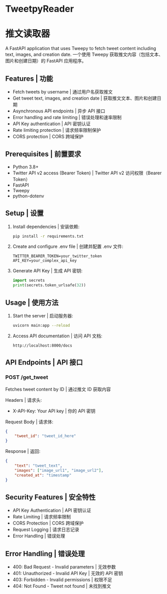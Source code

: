 # TweetpyReader
# 推文读取器

A FastAPI application that uses Tweepy to fetch tweet content including text, images, and creation date.
一个使用 Tweepy 获取推文内容（包括文本、图片和创建日期）的 FastAPI 应用程序。

## Features | 功能
- Fetch tweets by username | 通过用户名获取推文
- Get tweet text, images, and creation date | 获取推文文本、图片和创建日期
- Asynchronous API endpoints | 异步 API 接口
- Error handling and rate limiting | 错误处理和速率限制
- API Key authentication | API 密钥认证
- Rate limiting protection | 请求频率限制保护
- CORS protection | CORS 跨域保护

## Prerequisites | 前置要求
- Python 3.8+
- Twitter API v2 access (Bearer Token) | Twitter API v2 访问权限（Bearer Token）
- FastAPI
- Tweepy
- python-dotenv

## Setup | 设置

1. Install dependencies | 安装依赖:
   ```bash
   pip install -r requirements.txt
   ```

2. Create and configure .env file | 创建并配置 .env 文件:
   ```plaintext
   TWITTER_BEARER_TOKEN=your_twitter_token
   API_KEY=your_complex_api_key
   ```

3. Generate API Key | 生成 API 密钥:
   ```python
   import secrets
   print(secrets.token_urlsafe(32))
   ```

## Usage | 使用方法

1. Start the server | 启动服务器:
   ```bash
   uvicorn main:app --reload
   ```

2. Access API documentation | 访问 API 文档:
   ```
   http://localhost:8000/docs
   ```

## API Endpoints | API 接口

### POST /get_tweet
Fetches tweet content by ID | 通过推文 ID 获取内容

Headers | 请求头:
- X-API-Key: Your API key | 你的 API 密钥

Request Body | 请求体:
```json
{
    "tweet_id": "tweet_id_here"
}
```

Response | 返回:
```json
{
    "text": "tweet_text",
    "images": ["image_url1", "image_url2"],
    "created_at": "timestamp"
}
```

## Security Features | 安全特性
- API Key Authentication | API 密钥认证
- Rate Limiting | 请求频率限制
- CORS Protection | CORS 跨域保护
- Request Logging | 请求日志记录
- Error Handling | 错误处理

## Error Handling | 错误处理
- 400: Bad Request - Invalid parameters | 无效参数
- 401: Unauthorized - Invalid API Key | 无效的 API 密钥
- 403: Forbidden - Invalid permissions | 权限不足
- 404: Not Found - Tweet not found | 未找到推文